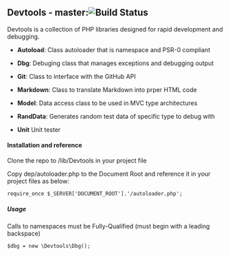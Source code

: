## Devtools - master:![Build Status](https://www.codeship.io/projects/e802aba0-bc45-0131-50bf-127f5dbe26ea/status)
Devtools is a collection of PHP libraries designed for rapid development and debugging.

* **Autoload**:
Class autoloader that is namespace and PSR-0 compliant

* **Dbg**:
Debuging class that manages exceptions and debugging output

* **Git**:
Class to interface with the GitHub API

* **Markdown**:
Class to translate Markdown into prper HTML code

* **Model**:
Data access class to be used in MVC type architectures

* **RandData**:
Generates random test data of specific type to debug with

* **Unit**
Unit tester

#### Installation and reference
Clone the repo to /lib/Devtools in your project file

Copy dep/autoloader.php to the Document Root and reference it in your project files as below:

    require_once $_SERVER['DOCUMENT_ROOT'].'/autoloader.php';

##### Usage
Calls to namespaces must be Fully-Qualified (must begin with a leading backspace)

    $dbg = new \Devtools\Dbg();
